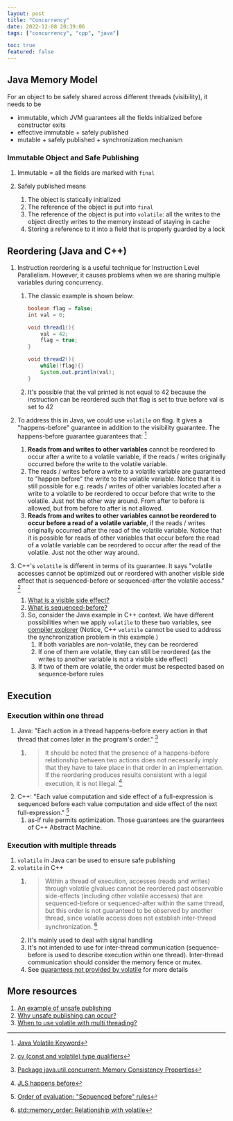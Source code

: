 ```yaml
---
layout: post
title: "Concurrency"
date: 2022-12-08 20:39:06
tags: ["concurrency", "cpp", "java"]

toc: true
featured: false
---
```


## Java Memory Model

For an object to be safely shared across different threads (visibility), it needs to be
- immutable, which JVM guarantees all the fields initialized before constructor exits
- effective immutable + safely published
- mutable + safely published + synchronization mechanism

### Immutable Object and Safe Publishing

1. Immutable = all the fields are marked with `final`

2. Safely published means
   1. The object is statically initialized
   2. The reference of the object is put into `final`
   3. The reference of the object is put into `volatile`: all the writes to the object directly writes to the memory instead of staying in cache
   4. Storing a reference to it into a field that is properly guarded by a lock


## Reordering (Java and C++)

1. Instruction reordering is a useful technique for Instruction Level Parallelism. However, it causes problems when we are sharing multiple variables during concurrency.
   1. The classic example is shown below:

        ```java
        boolean flag = false;
        int val = 0;

        void thread1(){
            val = 42;
            flag = true;
        }

        void thread2(){
            while(!flag){}
            System.out.println(val);
        }
        ```

   2. It's possible that the val printed is not equal to 42 because the instruction can be reordered such that flag is set to true before val is set to 42

2. To address this in Java, we could use `volatile` on flag. It gives a "happens-before" guarantee in addition to the visibility guarantee. The happens-before guarantee guarantees that: [^reordering-1]
   1. **Reads from and writes to other variables** cannot be reordered to occur after a write to a volatile variable, if the reads / writes originally occurred before the write to the volatile variable.
   2. The reads / writes before a write to a volatile variable are guaranteed to "happen before" the write to the volatile variable. Notice that it is still possible for e.g. reads / writes of other variables located after a write to a volatile to be reordered to occur before that write to the volatile. Just not the other way around. From after to before is allowed, but from before to after is not allowed.
   3. **Reads from and writes to other variables cannot be reordered to occur before a read of a volatile variable**, if the reads / writes originally occurred after the read of the volatile variable. Notice that it is possible for reads of other variables that occur before the read of a volatile variable can be reordered to occur after the read of the volatile. Just not the other way around.

3. C++'s `volatile` is different in terms of its guarantee. It says "volatile accesses cannot be optimized out or reordered with another visible side effect that is sequenced-before or sequenced-after the volatile access." [^reordering-2]
   1. [What is a visible side effect?](https://en.cppreference.com/w/cpp/language/as_if#Explanation)
   2. [What is sequenced-before?](https://en.cppreference.com/w/cpp/language/eval_order#Rules)
   3. So, consider the Java example in C++ context. We have different possibilities when we apply `volatile` to these two variables, see [compiler explorer](https://gcc.godbolt.org/z/hYM96r9r6) (Notice, C++ `volatile` cannot be used to address the synchronization problem in this example.)
      1. If both variables are non-volatile, they can be reordered
      2. If one of them are volatile, they can still be reordered (as the writes to another variable is not a visible side effect)
      3. If two of them are volatile, the order must be respected based on sequence-before rules

[^reordering-1]: [Java Volatile Keyword](https://jenkov.com/tutorials/java-concurrency/volatile.html)
[^reordering-2]: [cv (const and volatile) type qualifiers](https://en.cppreference.com/w/cpp/language/cv)

## Execution

### Execution within one thread

1. Java: "Each action in a thread happens-before every action in that thread that comes later in the program's order." [^execution-1]
   1. > It should be noted that the presence of a happens-before relationship between two actions does not necessarily imply that they have to take place in that order in an implementation. If the reordering produces results consistent with a legal execution, it is not illegal. [^execution-2]
2. C++: "Each value computation and side effect of a full-expression is sequenced before each value computation and side effect of the next full-expression." [^execution-3]
   1. as-if rule permits optimization. Those guarantees are the guarantees of C++ Abstract Machine.


[^execution-1]: [Package java.util.concurrent: Memory Consistency Properties](https://docs.oracle.com/javase/8/docs/api/java/util/concurrent/package-summary.html#MemoryVisibility)
[^execution-2]: [JLS happens before](https://stackoverflow.com/a/32492873)
[^execution-3]: [Order of evaluation: \"Sequenced before\" rules](https://en.cppreference.com/w/cpp/language/as_if#Explanation)


### Execution with multiple threads

1. `volatile` in Java can be used to ensure safe publishing
2. `volatile` in C++
   1. > Within a thread of execution, accesses (reads and writes) through volatile glvalues cannot be reordered past observable side-effects (including other volatile accesses) that are sequenced-before or sequenced-after within the same thread, but this order is not guaranteed to be observed by another thread, since volatile access does not establish inter-thread synchronization. [^execution-4]
   2. It's mainly used to deal with signal handling
   3. It's not intended to use for inter-thread communication (sequence-before is used to describe execution within one thread). Inter-thread communication should consider the memory fence or mutex.
   4. See [guarantees not provided by volatile](https://wiki.sei.cmu.edu/confluence/display/c/CON02-C.+Do+not+use+volatile+as+a+synchronization+primitive) for more details


[^execution-4]: [std::memory_order: Relationship with volatile](https://en.cppreference.com/w/cpp/atomic/memory_order#Relationship_with_volatile)


## More resources

1. [An example of unsafe publishing](https://stackoverflow.com/questions/51695962/does-object-construction-guarantee-in-practice-that-all-threads-see-non-final-fi)
2. [Why unsafe publishing can occur?](https://stackoverflow.com/questions/16107683/improper-publication-of-java-object-reference)
3. [When to use volatile with multi threading?](https://stackoverflow.com/questions/4557979/when-to-use-volatile-with-multi-threading)